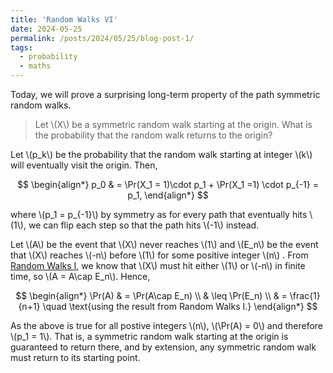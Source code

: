 ```yaml
---
title: 'Random Walks VI'
date: 2024-05-25
permalink: /posts/2024/05/25/blog-post-1/
tags:
  - probability 
  - maths
---
```


Today, we will prove a surprising long-term property of the path symmetric random walks.

> Let \\(X\\) be a symmetric random walk starting at the origin. What is the probability that the random walk returns to the origin?

Let \\(p_k\\) be the probability that the random walk starting at integer \\(k\\) will eventually visit the origin. Then,

$$
    \begin{align*}
        p_0 & = \Pr(X_1 = 1)\cdot p_1 + \Pr(X_1 =1) \cdot p_{-1} = p_1,
        \end{align*}
$$

where \\(p_1 = p_{-1}\\) by symmetry as for every path that eventually hits \\(1\\), we can flip each step so that the path hits \\(-1\\) instead. 

Let \\(A\\) be the event that \\(X\\) never reaches \\(1\\) and \\(E_n\\) be the event that \\(X\\) reaches \\(-n\\) before \\(1\\) for some positive integer \\(n\\) . From [Random Walks I](https://browniannotion.github.io/posts/2024/05/13/blog-post-1/), we know that \\(X\\) must hit either \\(1\\) or \\(-n\\) in finite time, so \\(A = A\cap E_n\\). Hence, 

$$
    \begin{align*}
        \Pr(A)
        & = \Pr(A\cap E_n) \\
        & \leq \Pr(E_n) \\
        & = \frac{1}{n+1} \quad \text{using the result from Random Walks I.}
    \end{align*}
$$

As the above is true for all postive integers \\(n\\), \\(\Pr(A) = 0\\) and therefore \\(p_1 = 1\\). That is, a symmetric random walk starting at the origin is guaranteed to return there, and by extension, any symmetric random walk must return to its starting point.